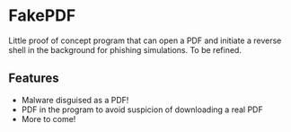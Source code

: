 # FakePDF

 Little proof of concept program that can open a PDF and initiate a reverse shell in the background for phishing simulations. To be refined.

 ## Features
 - Malware disguised as a PDF!
 - PDF in the program to avoid suspicion of downloading a real PDF
 - More to come!
